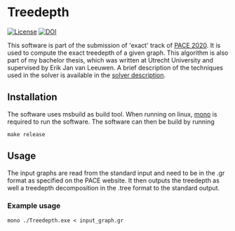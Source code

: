 # Treedepth

[![License](https://img.shields.io/github/license/PhiliPdB/treedepth-exact)](./LICENSE)
[![DOI](https://zenodo.org/badge/DOI/10.5281/zenodo.3866006.svg)](https://doi.org/10.5281/zenodo.3866006)

This software is part of the submission of 'exact' track of [PACE 2020](https://pacechallenge.org/2020/). It is used to compute the exact treedepth of a given graph. This algorithm is also part of my bachelor thesis, which was written at Utrecht University and supervised by Erik Jan van Leeuwen. A brief description of the techniques used in the solver is available in the [solver description](./SolverDescription.pdf).


## Installation
The software uses msbuild as build tool. When running on linux, [mono](https://www.mono-project.com/) is required to run the software.
The software can then be build by running
```
make release
```

## Usage
The input graphs are read from the standard input and need to be in the .gr format as specified on the PACE website. It then outputs the treedepth as well a treedepth decomposition in the .tree format to the standard output.

### Example usage
```
mono ./Treedepth.exe < input_graph.gr
```

